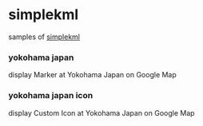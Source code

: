 simplekml
===============

samples of [simplekml](https://simplekml.readthedocs.io/en/latest/)


### yokohama japan

display Marker at Yokohama Japan on Google Map

### yokohama japan icon

display  Custom Icon at Yokohama Japan on Google Map
